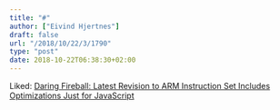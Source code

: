 ```yaml
---
title: "#"
author: ["Eivind Hjertnes"]
draft: false
url: "/2018/10/22/3/1790"
type: "post"
date: 2018-10-22T06:38:30+02:00
---
```


Liked:
[Daring
Fireball: Latest Revision to ARM Instruction Set Includes Optimizations
Just for JavaScript](https://daringfireball.net/linked/2018/10/11/arm-v83-javascript)
